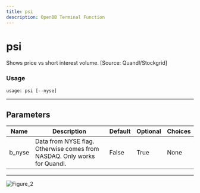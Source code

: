 ```yaml
---
title: psi
description: OpenBB Terminal Function
---
```


# psi

Shows price vs short interest volume. [Source: Quandl/Stockgrid]

### Usage 
```python
usage: psi [--nyse]
```

---
## Parameters

| Name | Description | Default | Optional | Choices |
| ---- | ----------- | ------- | -------- | ------- |
| b_nyse | Data from NYSE flag. Otherwise comes from NASDAQ. Only works for Quandl. | False | True | None |


---
![Figure_2](https://user-images.githubusercontent.com/46355364/154076731-e1f5ad9c-71c7-4c56-93b1-613985057951.png)

